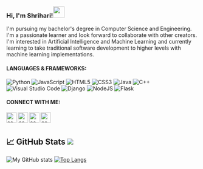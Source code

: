 ### Hi, I'm Shrihari!<img src="https://raw.githubusercontent.com/MartinHeinz/MartinHeinz/master/wave.gif" width="30px">
I'm pursuing my bachelor's degree in Computer Science and Engineering. I'm a passionate learner and look forward to collaborate with other creators. I'm interested in Artificial Intelligence and Machine Learning and currently learning to take traditional software development to higher levels with machine learning implementations.


#### LANGUAGES & FRAMEWORKS:  

<img alt="Python" src="https://img.shields.io/badge/python-%2314354C.svg?style=for-the-badge&logo=python&logoColor=white"/> <img alt="JavaScript" src="https://img.shields.io/badge/javascript-%23323330.svg?style=for-the-badge&logo=javascript&logoColor=%23F7DF1E"/> <img alt="HTML5" src="https://img.shields.io/badge/html5-%23E34F26.svg?style=for-the-badge&logo=html5&logoColor=white"/> <img alt="CSS3" src="https://img.shields.io/badge/css3-%231572B6.svg?style=for-the-badge&logo=css3&logoColor=white"/> <img alt="Java" src="https://img.shields.io/badge/java-%23ED8B00.svg?style=for-the-badge&logo=java&logoColor=white"/> <img alt="C++" src="https://img.shields.io/badge/c++-%2300599C.svg?style=for-the-badge&logo=c%2B%2B&logoColor=white"/> <img alt="Visual Studio Code" src="https://img.shields.io/badge/VSCode-0078d7.svg?style=for-the-badge&logo=visual-studio-code&logoColor=white"/> <img alt="Django" src="https://img.shields.io/badge/django-%23092E20.svg?style=for-the-badge&logo=django&logoColor=white"/> <img alt="NodeJS" src="https://img.shields.io/badge/node.js-%2343853D.svg?style=for-the-badge&logo=node-dot-js&logoColor=white"/> <img alt="Flask" src="https://img.shields.io/badge/flask-%23000.svg?style=for-the-badge&logo=flask&logoColor=white"/>

<!---
#### DATABASES:
<img alt="MySQL" src="https://img.shields.io/badge/mysql-%2300f.svg?style=for-the-badge&logo=mysql&logoColor=white"/> <img alt="Postgres" src ="https://img.shields.io/badge/postgres-%23316192.svg?style=for-the-badge&logo=postgresql&logoColor=white"/>
--->


#### CONNECT WITH ME:

<a href="https://www.linkedin.com/in/shrihari-shukla-a965641b5/"><img align="left" alt="codeSTACKr | LinkedIn" width="27px" src="https://camo.githubusercontent.com/c8a9c5b414cd812ad6a97a46c29af67239ddaeae08c41724ff7d945fb4c047e5/68747470733a2f2f6564656e742e6769746875622e696f2f537570657254696e7949636f6e732f696d616765732f7376672f6c696e6b6564696e2e737667"></img></a>
<a href="https://www.instagram.com/shrihari.33/"><img align="left" alt="codeSTACKr | Instagram" width="27px" src="https://camo.githubusercontent.com/c9dacf0f25a1489fdbc6c0d2b41cda58b77fa210a13a886d6f99e027adfbd358/68747470733a2f2f6564656e742e6769746875622e696f2f537570657254696e7949636f6e732f696d616765732f7376672f696e7374616772616d2e737667"></img></a>
<a href="https://github.com/shrreeeehari?tab=followers/"><img align="left" alt="codeSTACKr | Mail" width="27px" src="https://camo.githubusercontent.com/b079fe922f00c4b86f1b724fbc2e8141c468794ce8adbc9b7456e5e1ad09c622/68747470733a2f2f6564656e742e6769746875622e696f2f537570657254696e7949636f6e732f696d616765732f7376672f6769746875622e737667"></img></a>
<a href="https://www.facebook.com/shrihari.shukla.33/"><img align="left" alt="codeSTACKr | Mail" width="27px" src="https://camo.githubusercontent.com/8f245234577766478eaf3ee72b0615e99bb9ef3eaa56e1c37f75692811181d5c/68747470733a2f2f6564656e742e6769746875622e696f2f537570657254696e7949636f6e732f696d616765732f7376672f66616365626f6f6b2e737667"></img></a>


<br>
<br>

## :chart_with_upwards_trend: GitHub Stats ![](https://komarev.com/ghpvc/?username=shrreeeehari)

![My GitHub stats](https://github-readme-stats.vercel.app/api?username=shrreeeehari&show_icons=true&theme=dracula)
[![Top Langs](https://github-readme-stats.vercel.app/api/top-langs/?username=shrreeeehari&layout=compact&theme=dracula)](https://github.com/shrreeeehari/github-readme-stats)





